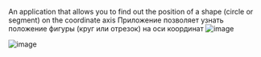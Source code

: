An application that allows you to find out the position of a shape (circle or segment) on the coordinate axis
Приложение позволяет узнать положение фигуры (круг или отрезок) на оси координат
![image](https://github.com/DmitryZSer/Position-segments-and-circles/assets/128312523/2ddddd4e-8408-4e45-b4ef-b5fc9c5d308b)

![image](https://github.com/DmitryZSer/Position-segments-and-circles/assets/128312523/be48f845-167b-4561-875d-2ea2d19043f7)
